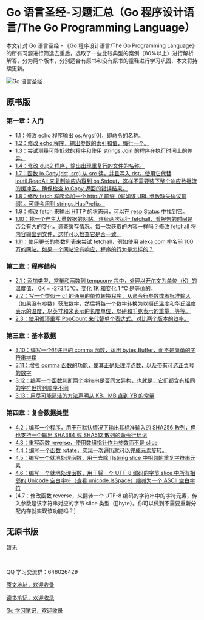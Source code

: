# Go 语言圣经-习题汇总（Go 程序设计语言/The Go Programming Language）

本文针对 Go 语言圣经 - 《Go 程序设计语言/The Go Programming Language》的所有习题进行筛选去重后，选取了一些比较典型的案例（80%以上）进行解析解答，分为两个版本，分别适合有原书和没有原书的童鞋进行学习巩固，本文将持续更新。

![Go 语言圣经](http://shadows-mall.oss-cn-shenzhen.aliyuncs.com/images/new/Jietu20191214-094452.png)

## 原书版

### 第一章：入门

- [1.1：修改 echo 程序输出 os.Args[0]，即命令的名称。](https://github.com/a1029563229/The-Go-Programming-Language/tree/master/practice/1/1.1)
- [1.2：修改 echo 程序，输出参数的索引和值，每行一个。](https://github.com/a1029563229/The-Go-Programming-Language/tree/master/practice/1/1.2)
- [1.3：尝试测量可能低效的程序和使用 strings.Join 的程序在执行时间上的差异。](https://github.com/a1029563229/The-Go-Programming-Language/tree/master/practice/1/1.3)
- [1.4：修改 dup2 程序，输出出现重复行的文件的名称。](https://github.com/a1029563229/The-Go-Programming-Language/tree/master/practice/1/1.4)
- [1.7：函数 io.Copy(dst, src) 从 src 读，并且写入 dst。使用它代替 ioutil.ReadAll 来复制响应内容到 os.Stdout，这样不需要装下整个响应数据流的缓冲区。确保检查 io.Copy 返回的错误结果。](https://github.com/a1029563229/The-Go-Programming-Language/tree/master/practice/1/1.7)
- [1.8：修改 fetch 程序添加一个 http:// 前缀（假如该 URL 参数缺失协议前缀）。可能会用到 strings.HasPrefix。](https://github.com/a1029563229/The-Go-Programming-Language/tree/master/practice/1/1.8)
- [1.9：修改 fetch 来输出 HTTP 的状态码，可以在 resp.Status 中找到它。](https://github.com/a1029563229/The-Go-Programming-Language/tree/master/practice/1/1.9)
- [1.10：找一个产生大量数据的网站。连续两次运行 fetchall，看报告的时间是否会有大的变化，调查缓存情况。每一次获取的内容一样吗？修改 fetchall 将内容输出到文件，这样可以检查它是否一致。](https://github.com/a1029563229/The-Go-Programming-Language/tree/master/practice/1/1.10)
- [1.11：使用更长的参数列表来尝试 fetchall，例如使用 alexa.com 排名前 100 万的网站。如果一个网站没有响应，程序的行为是怎样的？](https://github.com/a1029563229/The-Go-Programming-Language/tree/master/practice/1/1.11)

### 第二章：程序结构

- [2.1：添加类型、常量和函数到 tempconv 包中，处理以开尔文为单位（K）的温度值， 0K = -273.15℃，变化 1K 和变化 1 ℃ 是等价的。](https://github.com/a1029563229/The-Go-Programming-Language/tree/master/practice/2/2.1)
- [2.2：写一个类似于 cf 的通用的单位转换程序，从命令行参数或者标准输入（如果没有参数）获取数字，然后将每一个数字转换为以摄氏温度和华氏温度表示的温度，以英寸和米表示的长度单位，以磅和千克表示的重量，等等。](https://github.com/a1029563229/The-Go-Programming-Language/tree/master/practice/2/2.2)
- [2.3：使用循环重写 PopCount 来代替单个表达式。对比两个版本的效率。](https://github.com/a1029563229/The-Go-Programming-Language/tree/master/practice/2/2.3)

### 第三章：基本数据

- [3.10：编写一个非递归的 comma 函数，运用 bytes.Buffer，而不是简单的字符串拼接](https://github.com/a1029563229/The-Go-Programming-Language/tree/master/practice/3/3.10)
- [3.11：增强 comma 函数的功能，使其正确处理浮点数，以及带有可选正负号的数字](https://github.com/a1029563229/The-Go-Programming-Language/tree/master/practice/3/3.11)
- [3.12：编写一个函数判断两个字符串是否同文异构，也就是，它们都含有相同的字符但排列顺序不同](https://github.com/a1029563229/The-Go-Programming-Language/tree/master/practice/3/3.12)
- [3.13：用尽可能简洁的方法声明从 KB、MB 直到 YB 的常量](https://github.com/a1029563229/The-Go-Programming-Language/tree/master/practice/3/3.13)

### 第四章：复合数据类型

- [4.2：编写一个程序，用于在默认情况下输出其标准输入的 SHA256 散列，但也支持一个输出 SHA384 或 SHA512 散列的命令行标记](https://github.com/a1029563229/The-Go-Programming-Language/tree/master/practice/4/4.2)
- [4.3：重写函数 reverse，使用数组指针作为参数而不是 slice](https://github.com/a1029563229/The-Go-Programming-Language/tree/master/practice/4/4.3)
- [4.4：编写一个函数 rotate，实现一次遍历就可以完成元素旋转。](https://github.com/a1029563229/The-Go-Programming-Language/tree/master/practice/4/4.4)
- [4.5：编写一个就地处理函数，用于去除 []string slice 中相邻的重复字符串元素](https://github.com/a1029563229/The-Go-Programming-Language/tree/master/practice/4/4.5)
- [4.6：编写一个就地处理函数，用于将一个 UTF-8 编码的字节 slice 中所有相邻的 Unicode 空白字符（查看 unicode.IsSpace）缩减为一个 ASCII 空白字符](https://github.com/a1029563229/The-Go-Programming-Language/tree/master/practice/4/4.6)
- [4.7：修改函数 reverse，来翻转一个 UTF-8 编码的字符串中的字符元素，传入参数是该字符串对应的字节 slice 类型（[]byte）。你可以做到不需要重新分配内存就实现该功能吗？]

## 无原书版

暂无


</br>

QQ 学习交流群：646026429

[原文地址，欢迎收录](https://github.com/a1029563229/Blogs/tree/master/Introduction/go/The-Go-Programming-Practice)

[读书笔记，欢迎收录](https://github.com/a1029563229/The-Go-Programming-Language)

[Go 学习笔记，欢迎收录](https://github.com/a1029563229/go-excerpt)
